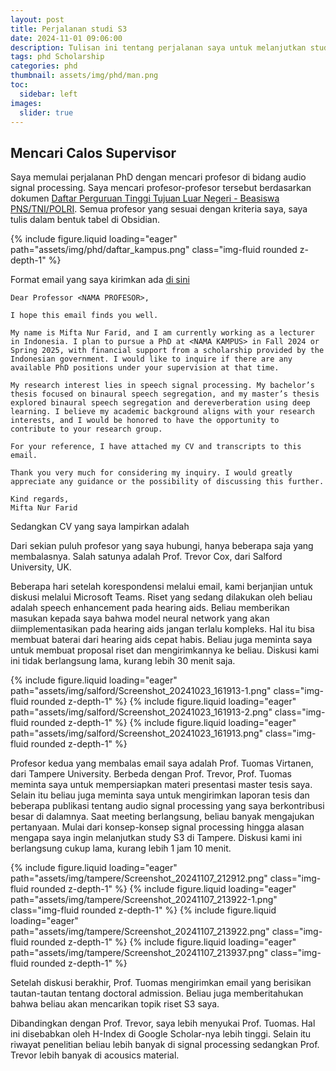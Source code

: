 ```yaml
---
layout: post
title: Perjalanan studi S3
date: 2024-11-01 09:06:00
description: Tulisan ini tentang perjalanan saya untuk melanjutkan studi S3. Mulai dari mencari calon pembimbing S3 hingga mendapatkan beasiswa.
tags: phd Scholarship
categories: phd
thumbnail: assets/img/phd/man.png
toc:
  sidebar: left
images:
  slider: true
---
```


## Mencari Calos Supervisor

Saya memulai perjalanan PhD dengan mencari profesor di bidang audio signal processing. Saya mencari profesor-profesor tersebut berdasarkan dokumen [Daftar Perguruan Tinggi Tujuan Luar Negeri - Beasiswa PNS/TNI/POLRI](https://lpdp.kemenkeu.go.id/storage/beasiswa/targeted/page/file/targeted_page_file_1718792422.pdf). Semua profesor yang sesuai dengan kriteria saya, saya tulis dalam bentuk tabel di Obsidian.

<div class="row mt-3">
    <div class="col-sm mt-3 mt-md-0">
        {% include figure.liquid loading="eager" path="assets/img/phd/daftar_kampus.png" class="img-fluid rounded z-depth-1" %}
    </div>
</div>

Format email yang saya kirimkan ada [di sini](assets/pdf/example_pdf.pdf)

```
Dear Professor <NAMA PROFESOR>,

I hope this email finds you well.

My name is Mifta Nur Farid, and I am currently working as a lecturer in Indonesia. I plan to pursue a PhD at <NAMA KAMPUS> in Fall 2024 or Spring 2025, with financial support from a scholarship provided by the Indonesian government. I would like to inquire if there are any available PhD positions under your supervision at that time.

My research interest lies in speech signal processing. My bachelor’s thesis focused on binaural speech segregation, and my master’s thesis explored binaural speech segregation and dereverberation using deep learning. I believe my academic background aligns with your research interests, and I would be honored to have the opportunity to contribute to your research group.

For your reference, I have attached my CV and transcripts to this email.

Thank you very much for considering my inquiry. I would greatly appreciate any guidance or the possibility of discussing this further.

Kind regards,  
Mifta Nur Farid
```

Sedangkan CV yang saya lampirkan adalah 

Dari sekian puluh profesor yang saya hubungi, hanya beberapa saja yang membalasnya. Salah satunya adalah Prof. Trevor Cox, dari Salford University, UK.

Beberapa hari setelah korespondensi melalui email, kami berjanjian untuk diskusi melalui Microsoft Teams. Riset yang sedang dilakukan oleh beliau adalah speech enhancement pada hearing aids. Beliau memberikan masukan kepada saya bahwa model neural network yang akan diimplementasikan pada hearing aids jangan terlalu kompleks. Hal itu bisa membuat baterai dari hearing aids cepat habis. Beliau juga meminta saya untuk membuat proposal riset dan mengirimkannya ke beliau. Diskusi kami ini tidak berlangsung lama, kurang lebih 30 menit saja.

<swiper-container keyboard="true" navigation="true" pagination="true" pagination-clickable="true" pagination-dynamic-bullets="true" rewind="true">
  <swiper-slide>{% include figure.liquid loading="eager" path="assets/img/salford/Screenshot_20241023_161913-1.png" class="img-fluid rounded z-depth-1" %}</swiper-slide>
  <swiper-slide>{% include figure.liquid loading="eager" path="assets/img/salford/Screenshot_20241023_161913-2.png" class="img-fluid rounded z-depth-1" %}</swiper-slide>
  <swiper-slide>{% include figure.liquid loading="eager" path="assets/img/salford/Screenshot_20241023_161913.png" class="img-fluid rounded z-depth-1" %}</swiper-slide>
</swiper-container>

Profesor kedua yang membalas email saya adalah Prof. Tuomas Virtanen, dari Tampere University. Berbeda dengan Prof. Trevor, Prof. Tuomas meminta saya untuk mempersiapkan materi presentasi master tesis saya. Selain itu beliau juga meminta saya untuk mengirimkan laporan tesis dan beberapa publikasi tentang audio signal processing yang saya berkontribusi besar di dalamnya. Saat meeting berlangsung, beliau banyak mengajukan pertanyaan. Mulai dari konsep-konsep signal processing hingga alasan mengapa saya ingin melanjutkan study S3 di Tampere. Diskusi kami ini berlangsung cukup lama, kurang lebih 1 jam 10 menit.

<swiper-container keyboard="true" navigation="true" pagination="true" pagination-clickable="true" pagination-dynamic-bullets="true" rewind="true">
  <swiper-slide>{% include figure.liquid loading="eager" path="assets/img/tampere/Screenshot_20241107_212912.png" class="img-fluid rounded z-depth-1" %}</swiper-slide>
  <swiper-slide>{% include figure.liquid loading="eager" path="assets/img/tampere/Screenshot_20241107_213922-1.png" class="img-fluid rounded z-depth-1" %}</swiper-slide>
  <swiper-slide>{% include figure.liquid loading="eager" path="assets/img/tampere/Screenshot_20241107_213922.png" class="img-fluid rounded z-depth-1" %}</swiper-slide>
  <swiper-slide>{% include figure.liquid loading="eager" path="assets/img/tampere/Screenshot_20241107_213937.png" class="img-fluid rounded z-depth-1" %}</swiper-slide>
</swiper-container>

Setelah diskusi berakhir, Prof. Tuomas mengirimkan email yang berisikan tautan-tautan tentang doctoral admission. Beliau juga memberitahukan bahwa beliau akan mencarikan topik riset S3 saya.

Dibandingkan dengan Prof. Trevor, saya lebih menyukai Prof. Tuomas. Hal ini disebabkan oleh H-Index di Google Scholar-nya lebih tinggi. Selain itu riwayat penelitian beliau lebih banyak di signal processing sedangkan Prof. Trevor lebih banyak di acousics material.

